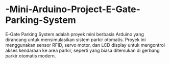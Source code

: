 # -Mini-Arduino-Project-E-Gate-Parking-System
E-Gate Parking System adalah proyek mini berbasis Arduino yang dirancang untuk mensimulasikan sistem parkir otomatis. Proyek ini menggunakan sensor RFID, servo motor, dan LCD display untuk mengontrol akses kendaraan ke area parkir, seperti yang biasa ditemukan di gerbang parkir otomatis modern.
